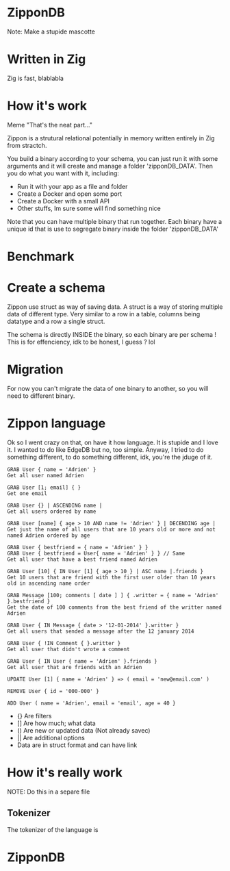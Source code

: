 # ZipponDB

Note: Make a stupide mascotte

# Written in Zig

Zig is fast, blablabla

# How it's work

Meme "That's the neat part..."

Zippon is a strutural relational potentially in memory written entirely in Zig from stractch.

You build a binary according to your schema, you can just run it with some arguments and it will create and manage a folder 'zipponDB_DATA'.
Then you do what you want with it, including:
- Run it with your app as a file and folder
- Create a Docker and open some port
- Create a Docker with a small API
- Other stuffs, Im sure some will find something nice

Note that you can have multiple binary that run together. Each binary have a unique id that is use to segregate binary inside the folder 'zipponDB_DATA'

# Benchmark

# Create a schema

Zippon use struct as way of saving data. A struct is a way of storing multiple data of different type.
Very similar to a row in a table, columns being datatype and a row a single struct.

The schema is directly INSIDE the binary, so each binary are per schema ! This is for effenciency, idk to be honest, I guess ? lol

# Migration

For now you can't migrate the data of one binary to another, so you will need to different binary.

# Zippon language

Ok so I went crazy on that, on have it how language. It is stupide and I love it. I wanted to do like EdgeDB but no, too simple.
Anyway, I tried to do something different, to do something different, idk, you're the jduge of it.

```
GRAB User { name = 'Adrien' }
Get all user named Adrien

GRAB User [1; email] { }
Get one email

GRAB User {} | ASCENDING name |
Get all users ordered by name

GRAB User [name] { age > 10 AND name != 'Adrien' } | DECENDING age |
Get just the name of all users that are 10 years old or more and not named Adrien ordered by age

GRAB User { bestfriend = { name = 'Adrien' } }
GRAB User { bestfriend = User{ name = 'Adrien' } } // Same
Get all user that have a best friend named Adrien

GRAB User [10] { IN User [1] { age > 10 } | ASC name |.friends }
Get 10 users that are friend with the first user older than 10 years old in ascending name order

GRAB Message [100; comments [ date ] ] { .writter = { name = 'Adrien' }.bestfriend }
Get the date of 100 comments from the best friend of the writter named Adrien

GRAB User { IN Message { date > '12-01-2014' }.writter }
Get all users that sended a message after the 12 january 2014

GRAB User { !IN Comment { }.writter }
Get all user that didn't wrote a comment

GRAB User { IN User { name = 'Adrien' }.friends }
Get all user that are friends with an Adrien

UPDATE User [1] { name = 'Adrien' } => ( email = 'new@email.com' )

REMOVE User { id = '000-000' }

ADD User ( name = 'Adrien', email = 'email', age = 40 }
```

- {} Are filters
- [] Are how much; what data
- () Are new or updated data (Not already savec)
- || Are additional options
- Data are in struct format and can have link


# How it's really work

NOTE: Do this in a separe file

## Tokenizer

The tokenizer of the language is 
# ZipponDB

